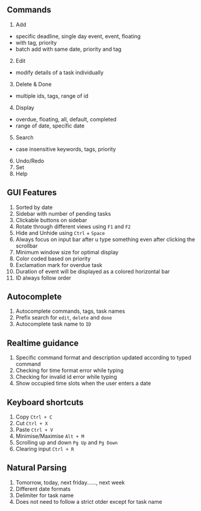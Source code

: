 ## Commands

1. Add
 - specific deadline, single day event, event, floating 
 - with tag, priority 
 - batch add with same date, priority and tag 
2. Edit
 - modify details of a task individually
3. Delete & Done
 - multiple ids, tags, range of id 
4. Display
 - overdue, floating, all, default, completed
 - range of date, specific date 
5. Search
 - case insensitive keywords, tags, priority 
6. Undo/Redo
7. Set 
8. Help

## GUI Features

1. Sorted by date 
2. Sidebar with number of pending tasks
3. Clickable buttons on sidebar 
4. Rotate through different views using `F1` and `F2`
5. Hide and Unhide using `Ctrl` + `Space`
6. Always focus on input bar after u type something even after clicking the scrollbar 
7. Minimum window size for optimal display
8. Color coded based on priority
9. Exclamation mark for overdue task 
10. Duration of event will be displayed as a colored horizontal bar 
11. ID always follow order 

## Autocomplete

1. Autocomplete commands, tags, task names 
2. Prefix search for `edit`, `delete` and `done`
3. Autocomplete task name to `ID`

## Realtime guidance

1. Specific command format and description updated according to typed command 
2. Checking for time format error while typing 
3. Checking for invalid id error while typing 
4. Show occupied time slots when the user enters a date 

## Keyboard shortcuts

1. Copy `Ctrl + C`
2. Cut  `Ctrl + X`
3. Paste `Ctrl + V`
4. Minimise/Maximise `Alt + M` 
5. Scrolling up and down `Pg Up` and `Pg Down`
6. Clearing input `Ctrl + R`

## Natural Parsing 

1. Tomorrow, today, next friday......, next week
2. Different date formats
3. Delimiter for task name 
4. Does not need to follow a strict otder except for task name 




